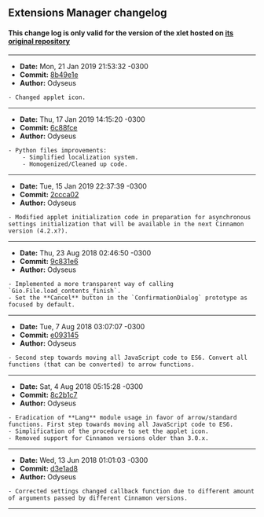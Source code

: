 ## Extensions Manager changelog

#### This change log is only valid for the version of the xlet hosted on [its original repository](https://gitlab.com/Odyseus/CinnamonTools)

***

- **Date:** Mon, 21 Jan 2019 21:53:32 -0300
- **Commit:** [8b49e1e](https://gitlab.com/Odyseus/CinnamonTools/commit/8b49e1e)
- **Author:** Odyseus

```
- Changed applet icon.

```

***

- **Date:** Thu, 17 Jan 2019 14:15:20 -0300
- **Commit:** [6c88fce](https://gitlab.com/Odyseus/CinnamonTools/commit/6c88fce)
- **Author:** Odyseus

```
- Python files improvements:
    - Simplified localization system.
    - Homogenized/Cleaned up code.

```

***

- **Date:** Tue, 15 Jan 2019 22:37:39 -0300
- **Commit:** [2ccca02](https://gitlab.com/Odyseus/CinnamonTools/commit/2ccca02)
- **Author:** Odyseus

```
- Modified applet initialization code in preparation for asynchronous settings initialization that will be available in the next Cinnamon version (4.2.x?).

```

***

- **Date:** Thu, 23 Aug 2018 02:46:50 -0300
- **Commit:** [9c831e6](https://gitlab.com/Odyseus/CinnamonTools/commit/9c831e6)
- **Author:** Odyseus

```
- Implemented a more transparent way of calling `Gio.File.load_contents_finish`.
- Set the **Cancel** button in the `ConfirmationDialog` prototype as focused by default.

```

***

- **Date:** Tue, 7 Aug 2018 03:07:07 -0300
- **Commit:** [e093145](https://gitlab.com/Odyseus/CinnamonTools/commit/e093145)
- **Author:** Odyseus

```
- Second step towards moving all JavaScript code to ES6. Convert all functions (that can be converted) to arrow functions.

```

***

- **Date:** Sat, 4 Aug 2018 05:15:28 -0300
- **Commit:** [8c2b1c7](https://gitlab.com/Odyseus/CinnamonTools/commit/8c2b1c7)
- **Author:** Odyseus

```
- Eradication of **Lang** module usage in favor of arrow/standard functions. First step towards moving all JavaScript code to ES6.
- Simplification of the procedure to set the applet icon.
- Removed support for Cinnamon versions older than 3.0.x.

```

***

- **Date:** Wed, 13 Jun 2018 01:01:03 -0300
- **Commit:** [d3e1ad8](https://gitlab.com/Odyseus/CinnamonTools/commit/d3e1ad8)
- **Author:** Odyseus

```
- Corrected settings changed callback function due to different amount of arguments passed by different Cinnamon versions.

```

***
